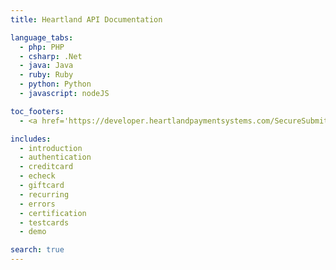 ```yaml
---
title: Heartland API Documentation

language_tabs:
  - php: PHP
  - csharp: .Net
  - java: Java
  - ruby: Ruby
  - python: Python
  - javascript: nodeJS

toc_footers:
  - <a href='https://developer.heartlandpaymentsystems.com/SecureSubmit/' target='_blank'>Sign Up for Sandbox API Keys</a>

includes:
  - introduction
  - authentication
  - creditcard
  - echeck
  - giftcard
  - recurring
  - errors
  - certification
  - testcards
  - demo

search: true
---
```


